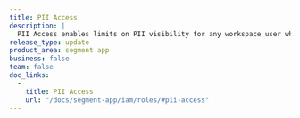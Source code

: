 ```yaml
---
title: PII Access
description: |
  PII Access enables limits on PII visibility for any workspace user while allowing them to continue to use various Segment features. As of today, all PII is automatically masked to all workspace users unless explicitly granted access by the workspace owners. 
release_type: update
product_area: segment app
business: false
team: false
doc_links:
  - 
    title: PII Access
    url: "/docs/segment-app/iam/roles/#pii-access"
---
```

